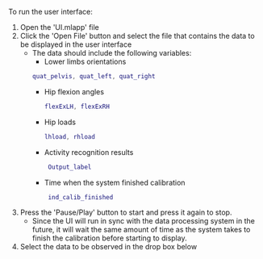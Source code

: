 To run the user interface:  
1. Open the 'UI.mlapp' file
2. Click the 'Open File' button and select the file that contains the data to be displayed in the user interface
   * The data should include the following variables:
     *  Lower limbs orientations  
       ```matlab
       quat_pelvis, quat_left, quat_right
       ```
     * Hip flexion angles
       ```matlab
       flexExLH, flexExRH
       ```
     * Hip loads
       ```matlab
       lhload, rhload
       ```
     * Activity recognition results  
       ```matlab
        Output_label
       ```
     * Time when the system finished calibration
       ```matlab
        ind_calib_finished
       ```
4. Press the 'Pause/Play' button to start and press it again to stop.
   * Since the UI will run in sync with the data processing system in the future, it will wait the same amount of time as the system takes to finish the calibration before starting to display.  
6. Select the data to be observed in the drop box below 




